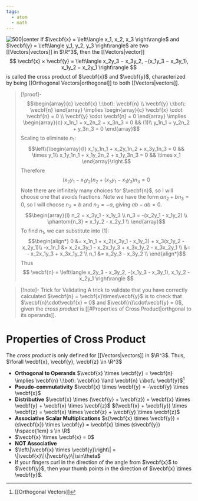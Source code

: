 ```yaml
---
tags:
  - atom
  - math
---
```

![500|center](cross-product.excalidraw)
If $\vecbf{x} = \left\langle x_1, x_2, x_3 \right\rangle$ and $\vecbf{y} = \left\langle y_1, y_2, y_3 \right\rangle$ are two [[Vectors|vectors]] in $\R^3$, then the [[Vectors|vector]]
$$ \vecbf{x} × \vecbf{y} = \left\langle x_2y_3 − x_3y_2, −(x_1y_3 − x_3y_1), x_1y_2 − x_2y_1 \right\rangle $$
is called the cross product of $\vecbf{x}$ and $\vecbf{y}$, characterized by being [[Orthogonal Vectors|orthogonal]] to both [[Vectors|vectors]].
> [!proof]-
> $$\begin{array}{c} 
> 	\vecbf{x} \:\bot\: \vecbf{n} \\ 
> 	\vecbf{y} \:\bot\: \vecbf{n} 
> \end{array} \implies \begin{array}{c} 
> 	\vecbf{x} \cdot \vecbf{n} = 0 \\
> 	\vecbf{y} \cdot \vecbf{n} = 0 
> \end{array} \implies \begin{array}{c} 
> 	x_1n_1 + x_2n_2 + x_3n_3 = 0 && (1)\\
> 	y_1n_1 + y_2n_2 + y_3n_3 = 0 
> \end{array}$$
> Scaling to eliminate $n_1$:
> $$\left\{\begin{array}{l}
> 	x_1y_1n_1 + x_2y_1n_2 + x_3y_1n_3 = 0 && \times y_1\\
> 	x_1y_1n_1 + x_1y_2n_2 + x_1y_3n_3 = 0 && \times x_1
> \end{array}\right.$$
> Therefore
> $$ (x_2y_1 - x_1y_2)n_2 + (x_3y_1 - x_1y_3)n_3 = 0 $$
> Note there are infinitely many choices for $\vecbf{n}$, so I will choose one that avoids fractions. Note we have the form $an_2 + bn_3 = 0$, so I will choose $n_2 = b$ and $n_3 = -a$, giving $ab - ab = 0$. 
> $$\begin{array}{l}
> 	n_2 = x_3y_1 - x_1y_3 \\
> 	n_3 = -(x_2y_1 - x_1y_2) \\
> 	\phantom{n_3} = x_1y_2 - x_2y_1 \\
> \end{array}$$
> To find $n_1$, we can substitute into $(1)$:
> $$\begin{align*}
> 	0 &= x_1n_1 + x_2(x_3y_1 - x_1y_3) + x_3(x_1y_2 - x_2y_1)\\
> 	-x_1n_1 &= x_2x_3y_1 - x_2x_1y_3 + x_3x_1y_2 - x_3x_2y_1 \\
> 	&= - x_2x_1y_3 + x_3x_1y_2 \\
> 	n_1 &= x_2y_3 - x_3y_2 \\
> \end{align*}$$
> Thus
> $$ \vecbf{n} = \left\langle x_2y_3 - x_3y_2, -(x_1y_3 - x_3y_1), x_1y_2 - x_2y_1 \right\rangle $$

> [!note]- Trick for Validating
> A trick to validate that you have correctly calculated $\vecbf{n} = \vecbf{x}\times\vecbf{y}$ is to check that $\vecbf{n}\cdot\vecbf{x} = 0$ and $\vecbf{n}\cdot\vecbf{y} = 0$, given the *cross product* is [[#Properties of Cross Product|orthgonal to its operands]].
# Properties of Cross Product
The *cross product* is only defined for [[Vectors|vectors]] in $\R^3$. Thus, $\forall \vecbf{x}, \vecbf{y}, \vecbf{z} \in \R^3$
- **Orthogonal to Operands**
  $\vecbf{x} \times \vecbf{y} = \vecbf{n} \implies \vecbf{n} \:\bot\: \vecbf{x} \land \vecbf{n} \:\bot\: \vecbf{y}$[^1]
- **Pseudo-commutativity**
  $\vecbf{x} \times \vecbf{y} = -\vecbf{y} \times \vecbf{x}$
- **Distributive**
  $\vecbf{x} \times (\vecbf{y} + \vecbf{z}) = \vecbf{x} \times \vecbf{y} + \vecbf{x} \times \vecbf{z}$ 
  $(\vecbf{x} + \vecbf{y}) \times \vecbf{z} = \vecbf{x} \times \vecbf{z} + \vecbf{y} \times \vecbf{z}$ 
- **Associative Scalar Multiplications**
  $s(\vecbf{x} \times \vecbf{y}) = (s\vecbf{x}) \times \vecbf{y} = \vecbf{x} \times (s\vecbf{y}) \hspace{1em} s \in \R$ 
- $\vecbf{x} \times \vecbf{x} = 0$
- **NOT Associative**
- $\left\|\vecbf{x} \times \vecbf{y}\right\| = \|\vecbf{x}\|\|\vecbf{y}\|\sin\theta$
- If your fingers curl in the direction of the angle from $\vecbf{x}$ to $\vecbf{y}$, then your thumb points in the direction of $\vecbf{x} \times \vecbf{y}$.

[^1]: [[Orthogonal Vectors]]

